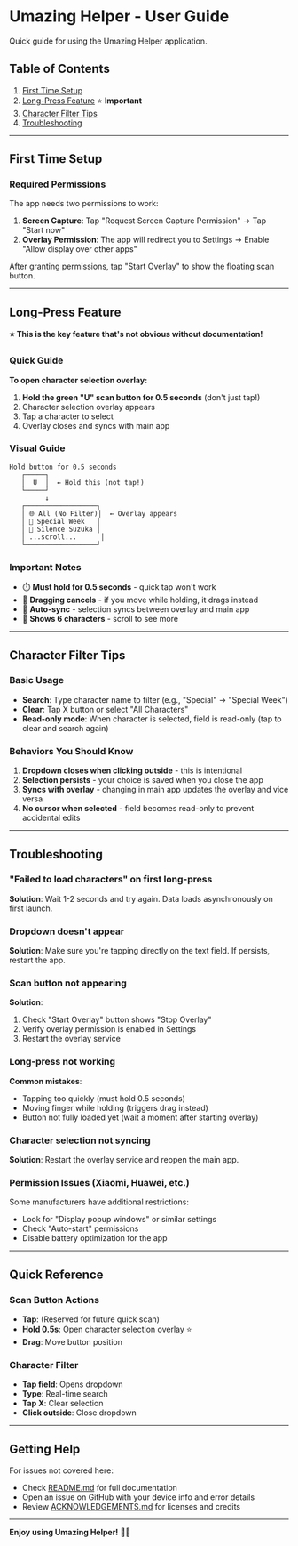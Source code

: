 # Umazing Helper - User Guide

Quick guide for using the Umazing Helper application.

## Table of Contents

1. [First Time Setup](#first-time-setup)
2. [Long-Press Feature](#long-press-feature) ⭐ **Important**
3. [Character Filter Tips](#character-filter-tips)
4. [Troubleshooting](#troubleshooting)

---

## First Time Setup

### Required Permissions

The app needs two permissions to work:

1. **Screen Capture**: Tap "Request Screen Capture Permission" → Tap "Start now"
2. **Overlay Permission**: The app will redirect you to Settings → Enable "Allow display over other apps"

After granting permissions, tap "Start Overlay" to show the floating scan button.

---

## Long-Press Feature

**⭐ This is the key feature that's not obvious without documentation!**

### Quick Guide

**To open character selection overlay:**

1. **Hold the green "U" scan button for 0.5 seconds** (don't just tap!)
2. Character selection overlay appears
3. Tap a character to select
4. Overlay closes and syncs with main app

### Visual Guide

```
Hold button for 0.5 seconds
   ┌─────┐
   │  U  │  ← Hold this (not tap!)
   └─────┘
         ↓
   ┌──────────────────┐
   │ 🌐 All (No Filter)│  ← Overlay appears
   │ 👤 Special Week   │
   │ 👤 Silence Suzuka │
   │ ...scroll...      │
   └──────────────────┘
```

### Important Notes

- ⏱️ **Must hold for 0.5 seconds** - quick tap won't work
- 🚫 **Dragging cancels** - if you move while holding, it drags instead
- 🔄 **Auto-sync** - selection syncs between overlay and main app
- 📱 **Shows 6 characters** - scroll to see more

---

## Character Filter Tips

### Basic Usage

- **Search**: Type character name to filter (e.g., "Special" → "Special Week")
- **Clear**: Tap X button or select "All Characters"
- **Read-only mode**: When character is selected, field is read-only (tap to clear and search again)

### Behaviors You Should Know

1. **Dropdown closes when clicking outside** - this is intentional
2. **Selection persists** - your choice is saved when you close the app
3. **Syncs with overlay** - changing in main app updates the overlay and vice versa
4. **No cursor when selected** - field becomes read-only to prevent accidental edits

---

## Troubleshooting

### "Failed to load characters" on first long-press

**Solution**: Wait 1-2 seconds and try again. Data loads asynchronously on first launch.

### Dropdown doesn't appear

**Solution**: Make sure you're tapping directly on the text field. If persists, restart the app.

### Scan button not appearing

**Solution**:

1. Check "Start Overlay" button shows "Stop Overlay"
2. Verify overlay permission is enabled in Settings
3. Restart the overlay service

### Long-press not working

**Common mistakes**:

- Tapping too quickly (must hold 0.5 seconds)
- Moving finger while holding (triggers drag instead)
- Button not fully loaded yet (wait a moment after starting overlay)

### Character selection not syncing

**Solution**: Restart the overlay service and reopen the main app.

### Permission Issues (Xiaomi, Huawei, etc.)

Some manufacturers have additional restrictions:

- Look for "Display popup windows" or similar settings
- Check "Auto-start" permissions
- Disable battery optimization for the app

---

## Quick Reference

### Scan Button Actions

- **Tap**: (Reserved for future quick scan)
- **Hold 0.5s**: Open character selection overlay ⭐
- **Drag**: Move button position

### Character Filter

- **Tap field**: Opens dropdown
- **Type**: Real-time search
- **Tap X**: Clear selection
- **Click outside**: Close dropdown

---

## Getting Help

For issues not covered here:

- Check [README.md](README.md) for full documentation
- Open an issue on GitHub with your device info and error details
- Review [ACKNOWLEDGEMENTS.md](ACKNOWLEDGEMENTS.md) for licenses and credits

---

**Enjoy using Umazing Helper!** 🏇✨
